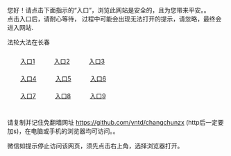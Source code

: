您好！请点击下面指示的“入口”，浏览此网站是安全的，且为您带来平安。。 <br/>
点击入口后，请耐心等待， 过程中可能会出现无法打开的提示，请忽略，最终会进入网站. </br>

法轮大法在长春<br/>
<div style="padding:10px"><a style="margin:20px" target="_blank" href="https://d2xt5xfskavb1e.cloudfront.net/2Qpsp?xhqdcfxv" id="ccLink1" rel="nofollow">入口1</a> <a target="_blank" style="margin:20px" href="https://dnxkzlv9y1auz.cloudfront.net/2Qpsp?lpnrucu" id="ccLink2" rel="nofollow">入口2</a> <a style="margin:20px" target="_blank" href="https://d2izmdhmez0hq6.cloudfront.net/2Qpsp?gpmsyem" id="ccLink3" rel="nofollow">入口3</a></div>

<div style="padding:10px" ><a style="margin:20px" target="_blank" href="https://d2xt5xfskavb1e.cloudfront.net/2Qpsp?xhqdcfxv" id="ccLink4" rel="nofollow">入口4</a> <a style="margin:20px" href="https://dnxkzlv9y1auz.cloudfront.net/2Qpsp?lpnrucu" target="_blank" id="ccLink5" rel="nofollow">入口5</a> <a style="margin:20px" href="https://d2izmdhmez0hq6.cloudfront.net/2Qpsp?gpmsyem" target="_blank" id="ccLink6" rel="nofollow">入口6</a></div>

<div style="padding:10px"><a style="margin:20px" target="_blank" href="https://d2xt5xfskavb1e.cloudfront.net/2Qpsp?xhqdcfxv" id="ccLink7" rel="nofollow">入口7</a> <a style="margin:20px" href="https://dnxkzlv9y1auz.cloudfront.net/2Qpsp?lpnrucu" target="_blank" id="ccLink8" rel="nofollow">入口8</a> <a style="margin:20px" target="_blank" href="https://d2izmdhmez0hq6.cloudfront.net/2Qpsp?gpmsyem" id="ccLink9" rel="nofollow">入口9</a></div>

<br/>



请复制并记住免翻墙网址 https://github.com/yntd/changchunzx (http后一定要加s)，在电脑或手机的浏览器均可访问。。<br/>

微信如提示停止访问该网页，须先点击右上角，选择浏览器打开。
